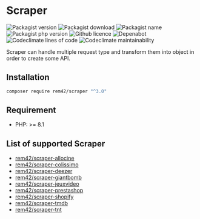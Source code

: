 Scraper
=======

![Packagist version](https://flat.badgen.net/packagist/v/rem42/scraper)
![Packagist download](https://flat.badgen.net/packagist/dt/rem42/scraper)
![Packagist name](https://flat.badgen.net/packagist/name/rem42/scraper)
![Packagist php version](https://flat.badgen.net/packagist/php/rem42/scraper)
![Github licence](https://flat.badgen.net/github/license/rem42/scraper)
![Depenabot](https://flat.badgen.net/github/dependabot/rem42/scraper)
![Codeclimate lines of code](https://flat.badgen.net/codeclimate/loc/rem42/scraper)
![Codeclimate maintainability](https://flat.badgen.net/codeclimate/maintainability/rem42/scraper)

Scraper can handle multiple request type and transform them into object in order to create some API.

Installation
------------

````bash
composer require rem42/scraper "^3.0"
````

Requirement
-----------

- PHP: >= 8.1

List of supported Scraper
-------------------------

- [rem42/scraper-allocine](https://github.com/rem42/scraper-allocine)
- [rem42/scraper-colissimo](https://github.com/rem42/scraper-colissimo)
- [rem42/scraper-deezer](https://github.com/rem42/scraper-deezer)
- [rem42/scraper-giantbomb](https://github.com/rem42/scraper-giantbomb)
- [rem42/scraper-jeuxvideo](https://github.com/rem42/scraper-jeuxvideo)
- [rem42/scraper-prestashop](https://github.com/rem42/scraper-prestashop)
- [rem42/scraper-shopify](https://github.com/rem42/scraper-shopify)
- [rem42/scraper-tmdb](https://github.com/rem42/scraper-tmdb)
- [rem42/scraper-tnt](https://github.com/rem42/scraper-tnt)
